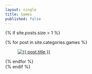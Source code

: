 ```yaml
---
layout: single
title: Games
published: false
---
```


{% if site.posts.size > 1 %}
  <section class="padding-top-72 padding-bottom-72 bg-contrast">
    <div class="max-width videos-x-list">
      {% for post in site.categories.games %}
        <a class="video-item" href="{{ post.url }}">
          <figure>
            <img src="{{ post.thumbUrl }}" alt="{{ post.title }}" />
          </figure>
        </a>
      {% endfor %}
    </div>
  </section>
{% endif %}